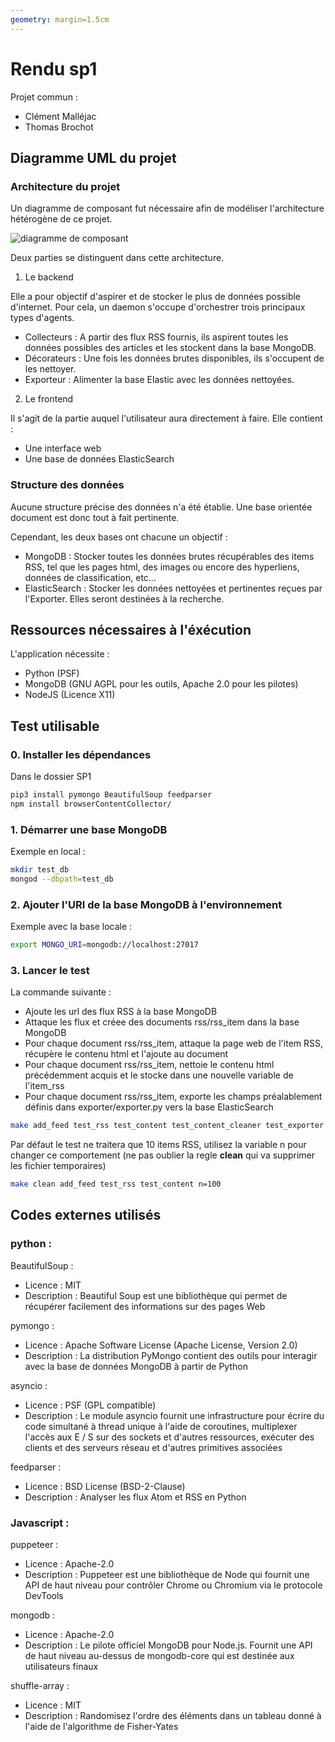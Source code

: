 ```yaml
---
geometry: margin=1.5cm
---
```


# Rendu sp1

Projet commun :
 - Clément Malléjac
 - Thomas Brochot

## Diagramme UML du projet

### Architecture du projet

Un diagramme de composant fut nécessaire afin de modéliser l'architecture hétérogène de ce projet.

![diagramme de composant](SP1/doc/diag_comp.png)

Deux parties se distinguent dans cette architecture.

1) Le backend

Elle a pour objectif d'aspirer et de stocker le plus de données possible d'internet. Pour cela, un daemon s'occupe d'orchestrer trois principaux types d'agents.
  - Collecteurs : A partir des flux RSS fournis, ils aspirent toutes les données possibles des articles et les stockent dans la base MongoDB.
  - Décorateurs : Une fois les données brutes disponibles, ils s'occupent de les nettoyer.
  - Exporteur : Alimenter la base Elastic avec les données nettoyées.

2) Le frontend

Il s'agit de la partie auquel l'utilisateur aura directement à faire. Elle contient :
 - Une interface web
 - Une base de données ElasticSearch

### Structure des données

Aucune structure précise des données n'a été établie. Une base orientée document est donc tout à fait pertinente.

Cependant, les deux bases ont chacune un objectif :
 - MongoDB : Stocker toutes les données brutes récupérables des items RSS, tel que les pages html, des images ou encore des hyperliens, données de classification, etc...
 - ElasticSearch : Stocker les données nettoyées et pertinentes reçues par l'Exporter. Elles seront destinées à la recherche.

## Ressources nécessaires à l'éxécution

L'application nécessite :
 - Python (PSF)
 - MongoDB (GNU AGPL pour les outils, Apache 2.0 pour les pilotes)
 - NodeJS (Licence X11)

## Test utilisable

### 0. Installer les dépendances

Dans le dossier SP1

```bash
pip3 install pymongo BeautifulSoup feedparser
npm install browserContentCollector/
```

### 1. Démarrer une base MongoDB

Exemple en local :

```bash
mkdir test_db
mongod --dbpath=test_db
```

### 2. Ajouter l'URI de la base MongoDB à l'environnement

Exemple avec la base locale :

```bash
export MONGO_URI=mongodb://localhost:27017
```

### 3. Lancer le test

La commande suivante :
- Ajoute les url des flux RSS à la base MongoDB
- Attaque les flux et créee des documents rss/rss_item dans la base MongoDB
- Pour chaque document rss/rss_item, attaque la page web de l'item RSS, récupère le contenu html et l'ajoute au document
- Pour chaque document rss/rss_item, nettoie le contenu html précédemment acquis et le stocke dans une nouvelle variable de l'item_rss
- Pour chaque document rss/rss_item, exporte les champs préalablement définis dans exporter/exporter.py vers la base ElasticSearch

```bash
make add_feed test_rss test_content test_content_cleaner test_exporter
```

Par défaut le test ne traitera que 10 items RSS, utilisez la variable n pour changer ce comportement (ne pas oublier la regle **clean** qui va supprimer les fichier temporaires)

```bash
make clean add_feed test_rss test_content n=100
```


## Codes externes utilisés

### python :

BeautifulSoup :
 - Licence : MIT
 - Description : Beautiful Soup est une bibliothèque qui permet de récupérer facilement des informations sur des pages Web

pymongo : 
 - Licence : Apache Software License (Apache License, Version 2.0)
 - Description : La distribution PyMongo contient des outils pour interagir avec la base de données MongoDB à partir de Python

asyncio : 
 - Licence : PSF (GPL compatible)
 - Description : Le module asyncio fournit une infrastructure pour écrire du code simultané à thread unique à l'aide de coroutines, multiplexer l'accès aux E / S sur des sockets et d'autres ressources, exécuter des clients et des serveurs réseau et d'autres primitives associées

feedparser :
 - Licence : BSD License (BSD-2-Clause)
 - Description : Analyser les flux Atom et RSS en Python

### Javascript :

puppeteer :
 - Licence : Apache-2.0
 - Description : Puppeteer est une bibliothèque de Node qui fournit une API de haut niveau pour contrôler Chrome ou Chromium via le protocole DevTools

mongodb : 
 - Licence : Apache-2.0
 - Description : Le pilote officiel MongoDB pour Node.js. Fournit une API de haut niveau au-dessus de mongodb-core qui est destinée aux utilisateurs finaux

shuffle-array :
  - Licence : MIT
  - Description : Randomisez l'ordre des éléments dans un tableau donné à l'aide de l'algorithme de Fisher-Yates 